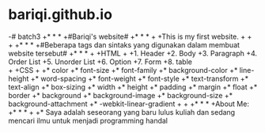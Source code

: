 # bariqi.github.io
-# batch3
 +* * *
 +#Bariqi's website#
 +* * *
 +
 +This is my first website.
 +
 +
 +
 +* * *
 +#Beberapa tags dan sintaks yang digunakan dalam membuat website tersebut#
 +* * *
 +
 +HTML
 +
 +1.  Header
 +2.  Body
 +3.  Paragraph
 +4.  Order List
 +5.  Unorder List
 +6.  Option
 +7.  Form
 +8.  table  
 +
 +CSS
 +
 +* color
 +* font-size
 +* font-family
 +* background-color
 +* line-height
 +* word-spacing
 +* font-weight
 +* font-style
 +* text-transform
 +* text-align
 +* box-sizing
 +* width
 +* height
 +* padding
 +* margin
 +* float
 +* border
 +* background
 +* background-image
 +* background-size
 +* background-attachment
 +* -webkit-linear-gradient
 +
 +
 +* * *
 +About Me:
 +* * *
 +
 +* Saya adalah seseorang yang baru lulus kuliah dan sedang mencari ilmu untuk menjadi programming handal
